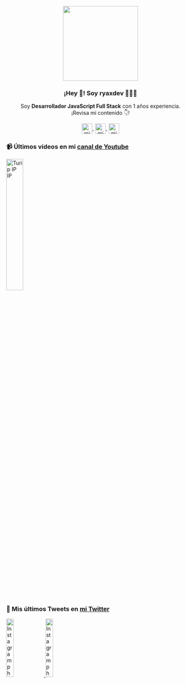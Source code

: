 <p align="center" width="300">
   <img align="center" width="200" src="https://avatars.githubusercontent.com/u/93416060?v=4" />
   <h3 align="center">¡Hey 👋! Soy ryaxdev 👨🏻‍💻</h3>
</p>

<p align="center">Soy <strong>Desarrollador JavaScript Full Stack</strong> con 1 años experiencia.<br />¡Revisa mi contenido 👇!</p>
<p align="center">
   <a href="https://www.twitch.tv/ryaxdev" target="blank" style='margin-right:4px'>
    <img align="center" src="https://cdn.jsdelivr.net/npm/simple-icons@3.0.1/icons/twitch.svg" alt="midudev" height="28px" width="28px" />
  </a>
   <a href="https://www.youtube.com/channel/UCsb6r74-hDgL3DvPlKPGNWg" target="blank" style='margin-right:4px'>
    <img align="center" src="https://cdn.jsdelivr.net/npm/simple-icons@3.0.1/icons/youtube.svg" alt="midudev" height="28px" width="28px" />
  </a>
  <a href="https://twitter.com/ryaxfn" target="blank">
    <img align="center" src="https://cdn.jsdelivr.net/npm/simple-icons@3.0.1/icons/twitter.svg" alt="midudev" height="28px" width="28px" />
  </a>
</p>

### 📹 Últimos vídeos en mi [canal de Youtube](https://youtube.com/midudev?sub_confirmation=1)

<a href='https://youtu.be/iPc0ENiAFpw' target='_blank'>
  <img width='30%' src='https://i.ytimg.com/vi/iPc0ENiAFpw/hqdefault.jpg?sqp=-oaymwEcCNACELwBSFXyq4qpAw4IARUAAIhCGAFwAcABBg==&rs=AOn4CLCxR-25CtWF20bY5ubB-_EwxPnObQ' alt='Turip IP IP' />
</a>

### 📸 Mis últimos Tweets en [mi Twitter](https://twitter.com/ryaxfn)

<a href='https://twitter.com/ryaxfn/status/1550640740769865728?s=20&t=8mEiYu8k0B45eqf-CbOIhA' target='_blank'>
  <img width='20%' src='https://pbs.twimg.com/card_img/1550640736630185984/1znyWKnH?format=jpg&name=900x900' alt='Instagram photo' />
</a>
<a href='https://twitter.com/ryaxfn/status/1546204088903368711?s=20&t=8mEiYu8k0B45eqf-CbOIhA' target='_blank'>
  <img width='20%' src='https://pbs.twimg.com/card_img/1551343676298854401/Z1AT2iMw?format=png&name=240x240' alt='Instagram photo' />
</a>


